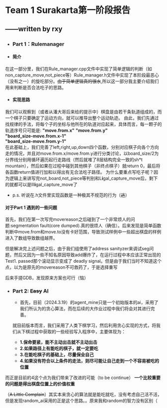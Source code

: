 # Team 1 Surakarta第一阶段报告
## ——written by rxy

- ### Part 1：Rulemanager
- #### 简介
在这一部分里，我们在Rule_manager.cpp文件中实现了简单逻辑的判断（如non_capture_move,not_piece等）Rule_manager.h文件中实现了本阶段最恶心（没有之一）的旋吃部分。~~由于简单逻辑真的很水~~,所以这一部分我主要介绍我们用来判断是否合法吃子的思路。
- #### 实现思路
我们可以观察到（或者从潘大哥后来给的提示中）棋盘是由若干条轨道组成的，而一个棋子只要确定了运动方向，就可以推导出整个运动轨迹。
由此，我们先通过找规律的手法，将每个子的坐标与他所在的轨道对应起来，具体而言，每一颗子的轨道序号只可能是:
**"move.from.x"**
**"move.from.y"**  
**"board_size-move.from.x-1"**  
**"board_size-move.from.y-1"**  
在此基础上，我们完善了left,right,up,down四个函数，分别对应棋子向各个方向走的情况，并且对move.from.x/move.from.y进行分类讨论，以board_size/2为分界线分别用循环遍历起行走路线（然后就堆了8层结构完全一致的sh*t mountain），然后如果在过程中碰到其他棋子（非终点棋子）就return 0，最后将各函数return值进行加和以得出有无合法吃子路径。
为什么要重点写吃子呢？因为逻辑上来讲写完not_board,not_piece等判别和L**i**gal_capture_move后，剩下的就都可以是Ill**i**gal_capture_move了

- p.s. 听说在.h文件里实现函数是一种极其不规范的行为（~~逃~~）

#### 对于Part 1 遇到的一些问题

首先，我们在第一次写完movereason之后碰到了一个非常烦人的问题:segmentation fault(core dumped).真的很烦人（确信）。后来发现是简单函数判断中move.from和move.to没有卡好范围，导致测试样例中一些超出棋盘的样例进入了数组导致数组越界。

但是解决完上述问题之后，由于我们组使用了address sanityzer来调试seg问题，然后又因为一些不知名原因导致add爆炸了，在运行过程中本应该正常出现的Test1. passed那个滚动显示变成了 deadly signal。但是由于我们当时不知道这个点，以为是原先的movereason不可救药了，于是选择重写

后来手搓GDB，发现原来方案也可行（恼）

- ### Part 2: ~~Easy~~ AI
  - 首先，目前（2024.3.19）的agent_mine只是一个初始版本的ai，采用了我们所认为的贪心算法，而在后续的大作业过程中我们将会对其进行完善。
  
  就目前版本而言，我们采用了人类下棋学习，然后利用贪心实现的方式，将我们从下棋过程中获取的一些经验写入程序中，主要体现为：

  - **1.保命要紧，能不主动出击就不主动出击**
  - **2.如果路径上有能吃的棋子，就一定要吃**
  - **3.在能吃棋子的基础上，尽量保全自己**
  - **4.如果没有符合以上条件的走法，则尽可能让自己走到一个不容易被吃的位置**

而正是目前的4这个点为我们带来了改进的可能（to be continue）
**一个比较重要的问题是得出棋盘位置上的价值权重**

（~~A Little Complain~~）其实本来贪心的算法就是能吃就吃，没有考虑自己活不活，但是发现random_ai采用的正是这个思路。。原来我和random的智力没有区别（